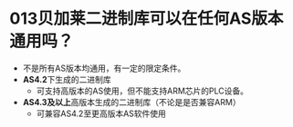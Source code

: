 # 013贝加莱二进制库可以在任何AS版本通用吗？

- 不是所有AS版本均通用，有一定的限定条件。
- **AS4.2**下生成的二进制库
    - 可支持高版本的AS使用，但不能支持ARM芯片的PLC设备。
- **AS4.3及以上**高版本生成的二进制库（不论是是否兼容ARM）
    - 可兼容AS4.2至更高版本AS软件使用